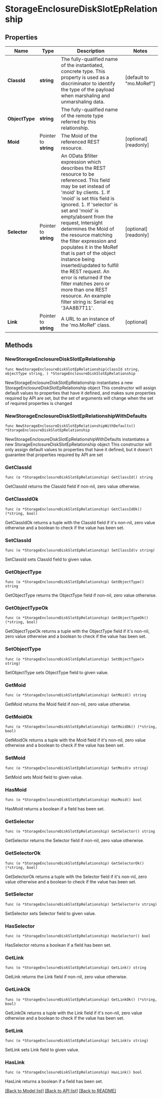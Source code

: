 # StorageEnclosureDiskSlotEpRelationship

## Properties

Name | Type | Description | Notes
------------ | ------------- | ------------- | -------------
**ClassId** | **string** | The fully-qualified name of the instantiated, concrete type. This property is used as a discriminator to identify the type of the payload when marshaling and unmarshaling data. | [default to "mo.MoRef"]
**ObjectType** | **string** | The fully-qualified name of the remote type referred by this relationship. | 
**Moid** | Pointer to **string** | The Moid of the referenced REST resource. | [optional] [readonly] 
**Selector** | Pointer to **string** | An OData $filter expression which describes the REST resource to be referenced. This field may be set instead of &#39;moid&#39; by clients. 1. If &#39;moid&#39; is set this field is ignored. 1. If &#39;selector&#39; is set and &#39;moid&#39; is empty/absent from the request, Intersight determines the Moid of the resource matching the filter expression and populates it in the MoRef that is part of the object instance being inserted/updated to fulfill the REST request. An error is returned if the filter matches zero or more than one REST resource. An example filter string is: Serial eq &#39;3AA8B7T11&#39;. | [optional] [readonly] 
**Link** | Pointer to **string** | A URL to an instance of the &#39;mo.MoRef&#39; class. | [optional] 

## Methods

### NewStorageEnclosureDiskSlotEpRelationship

`func NewStorageEnclosureDiskSlotEpRelationship(classId string, objectType string, ) *StorageEnclosureDiskSlotEpRelationship`

NewStorageEnclosureDiskSlotEpRelationship instantiates a new StorageEnclosureDiskSlotEpRelationship object
This constructor will assign default values to properties that have it defined,
and makes sure properties required by API are set, but the set of arguments
will change when the set of required properties is changed

### NewStorageEnclosureDiskSlotEpRelationshipWithDefaults

`func NewStorageEnclosureDiskSlotEpRelationshipWithDefaults() *StorageEnclosureDiskSlotEpRelationship`

NewStorageEnclosureDiskSlotEpRelationshipWithDefaults instantiates a new StorageEnclosureDiskSlotEpRelationship object
This constructor will only assign default values to properties that have it defined,
but it doesn't guarantee that properties required by API are set

### GetClassId

`func (o *StorageEnclosureDiskSlotEpRelationship) GetClassId() string`

GetClassId returns the ClassId field if non-nil, zero value otherwise.

### GetClassIdOk

`func (o *StorageEnclosureDiskSlotEpRelationship) GetClassIdOk() (*string, bool)`

GetClassIdOk returns a tuple with the ClassId field if it's non-nil, zero value otherwise
and a boolean to check if the value has been set.

### SetClassId

`func (o *StorageEnclosureDiskSlotEpRelationship) SetClassId(v string)`

SetClassId sets ClassId field to given value.


### GetObjectType

`func (o *StorageEnclosureDiskSlotEpRelationship) GetObjectType() string`

GetObjectType returns the ObjectType field if non-nil, zero value otherwise.

### GetObjectTypeOk

`func (o *StorageEnclosureDiskSlotEpRelationship) GetObjectTypeOk() (*string, bool)`

GetObjectTypeOk returns a tuple with the ObjectType field if it's non-nil, zero value otherwise
and a boolean to check if the value has been set.

### SetObjectType

`func (o *StorageEnclosureDiskSlotEpRelationship) SetObjectType(v string)`

SetObjectType sets ObjectType field to given value.


### GetMoid

`func (o *StorageEnclosureDiskSlotEpRelationship) GetMoid() string`

GetMoid returns the Moid field if non-nil, zero value otherwise.

### GetMoidOk

`func (o *StorageEnclosureDiskSlotEpRelationship) GetMoidOk() (*string, bool)`

GetMoidOk returns a tuple with the Moid field if it's non-nil, zero value otherwise
and a boolean to check if the value has been set.

### SetMoid

`func (o *StorageEnclosureDiskSlotEpRelationship) SetMoid(v string)`

SetMoid sets Moid field to given value.

### HasMoid

`func (o *StorageEnclosureDiskSlotEpRelationship) HasMoid() bool`

HasMoid returns a boolean if a field has been set.

### GetSelector

`func (o *StorageEnclosureDiskSlotEpRelationship) GetSelector() string`

GetSelector returns the Selector field if non-nil, zero value otherwise.

### GetSelectorOk

`func (o *StorageEnclosureDiskSlotEpRelationship) GetSelectorOk() (*string, bool)`

GetSelectorOk returns a tuple with the Selector field if it's non-nil, zero value otherwise
and a boolean to check if the value has been set.

### SetSelector

`func (o *StorageEnclosureDiskSlotEpRelationship) SetSelector(v string)`

SetSelector sets Selector field to given value.

### HasSelector

`func (o *StorageEnclosureDiskSlotEpRelationship) HasSelector() bool`

HasSelector returns a boolean if a field has been set.

### GetLink

`func (o *StorageEnclosureDiskSlotEpRelationship) GetLink() string`

GetLink returns the Link field if non-nil, zero value otherwise.

### GetLinkOk

`func (o *StorageEnclosureDiskSlotEpRelationship) GetLinkOk() (*string, bool)`

GetLinkOk returns a tuple with the Link field if it's non-nil, zero value otherwise
and a boolean to check if the value has been set.

### SetLink

`func (o *StorageEnclosureDiskSlotEpRelationship) SetLink(v string)`

SetLink sets Link field to given value.

### HasLink

`func (o *StorageEnclosureDiskSlotEpRelationship) HasLink() bool`

HasLink returns a boolean if a field has been set.


[[Back to Model list]](../README.md#documentation-for-models) [[Back to API list]](../README.md#documentation-for-api-endpoints) [[Back to README]](../README.md)


